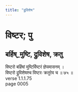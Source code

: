 ```yaml
---
title: "द्रुविशेष"
---
```


# विष्टर; पु
## बर्हिष्_मुष्टि, द्रुविशेष, क्रतु
विष्टरो बर्हिषां मुष्टिर्विष्टरं ज्ञेयमासनम् ।<br />विष्टरो द्रुविशेषश्च विष्टरः क्रतुरेव च ॥ ७५ ॥<br />verse 1.1.1.75<br />page 0005

